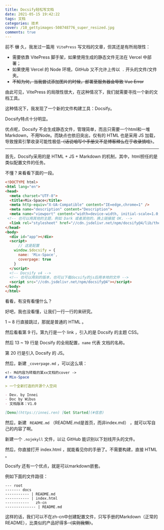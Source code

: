 ```yaml
---
title: Docsify轻松写文档
date: 2021-05-15 19:42:22
tags: 文档
categories: 技术
cover: /10_gettyimages-508748776_super_resized.jpg
comments: true
---
```


前不 ~~很~~ 久，我发过一篇用` VitePress` 写文档的文章，但其还是有所局限性：

- 需要依靠 VitePress 脚手架，如果使用生成的静态文件无法在 Vercel 中部署；
- 如果使用 Vercel 的 Node 环境，GitHub 又不允许上传以` .` 开头的文件/文件夹。
- ~~不知为何，当我尝试添加图片的时候，部署至服务器会导致 Vue Error~~

由此可见，VitePress 的局限性很大，在这种情况下，我们就需要寻找一个新的文档工具。

这种情况下，我发现了一个新的文件构建工具：Docsify。

Docsify特点十分明显。

优点呢，Docsify 不会生成静态文件，管理简单，而且只需要一个html和一堆Markdown，不用Node。而缺点也依旧突出，仅有的 HTML 也是采用 JS 加载，导致搜索引擎收录可能性极低~~（话说咱写个手册又不是博客辣么在乎收录搞啥）~~。

---

首先，Docsify采用的是 HTML + JS + Markdown 的机制，其中，html担任的是类似配置文件的任务。

不懂？来看看下面的一段。

```HTML
<!DOCTYPE html>
<html lang="en">
<head>
  <meta charset="UTF-8">
  <title>Mix-Space</title>
  <meta http-equiv="X-UA-Compatible" content="IE=edge,chrome=1" />
  <meta name="description" content="Description">
  <meta name="viewport" content="width=device-width, initial-scale=1.0, minimum-scale=1.0">
 <!-- 也可以用其他的主题，例如 Dark 或者其他的，换上链接就 OK. -->
  <link rel="stylesheet" href="//cdn.jsdelivr.net/npm/docsify@4/lib/themes/vue.css">
</head>
<body>
  <div id="app"></div>
  <script>
      // 这是配置
    window.$docsify = {
      name: 'Mix-Space',
      coverpage: true
    }
  </script>
  <!-- Docsify v4 -->
  <!-- 也可以用别的版本，也可以下载docsify的js后用本地的文件 -->
  <script src="//cdn.jsdelivr.net/npm/docsify@4"></script>
</body>
</html>

```

看看，有没有看懂什么？

好吧，我也没看懂，让我们一行一行的来研究。

1 ~ 8 行直接跳过，那就是普通的 HTML 。

然后看看第 9 行。第九行是一个 link ，引入的是 Docsify 的主题 CSS。

然后 13 ~ 19 行是 Docsify 的全局配置，`name` 代表 文档的名称。

第 20 行是引入 Docsify 的 JS。

然后，新建 `_coverpage.md` ，可以这么填：

```Markdown
<!- Md内容为转载的某xx文档的cover ->
# Mix-Space

> 一个全新打造的开源个人空间

- Dev. by Innei
- Doc by Wibus
- 文档版本：V1.0

[Demo](https://innei.ren) [Get Started](#信息)
```

然后，新建 ` README.md` （README.md是首页，而非index.md） ，就可以写自己的内容了啊。

新建一个 `.nojekyll` 文件，以让 GitHub 能识别以下划线开头的文件。

然后，你直接打开 index.html ，就能看见你的手册了。不需要构建，直接 HTML 。

Docsify 还有一个优点，就是可以markdown嵌套。

例如下面的文件路径：

```
--- root
------- docs
----------- | README.md
----------- | index.html
-----------   zh-cn
-------------- | README.md
```

这样的话，我们可以不在zh-cn中创建配置文件，只写手册的Markdown（正常的README），比类似的产品好得多~~（实则我懒）~~。